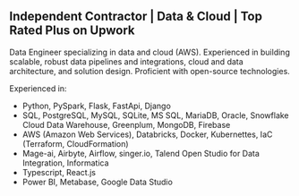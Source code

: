 ## Independent Contractor | Data & Cloud | Top Rated Plus on Upwork

Data Engineer specializing in data and cloud (AWS). Experienced in building scalable, robust data pipelines and integrations, cloud and data architecture, and solution design. Proficient with open-source technologies.

Experienced in:

- Python, PySpark, Flask, FastApi, Django
- SQL, PostgreSQL, MySQL, SQLite, MS SQL, MariaDB, Oracle, Snowflake Cloud Data Warehouse, Greenplum, MongoDB, Firebase
- AWS (Amazon Web Services), Databricks, Docker, Kubernettes, IaC (Terraform, CloudFormation)
- Mage-ai, Airbyte, Airflow, singer.io, Talend Open Studio for Data Integration, Informatica
- Typescript, React.js
- Power BI, Metabase, Google Data Studio

